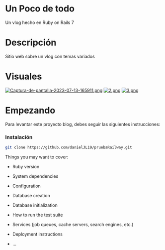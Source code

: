 # Un Poco de todo

Un vlog hecho en Ruby on Rails 7

# Descripción 
Sitio web sobre un vlog con temas variados 

# Visuales 
[![Captura-de-pantalla-2023-07-13-165911.png](https://i.postimg.cc/tJKSvBCn/Captura-de-pantalla-2023-07-13-165911.png)](https://postimg.cc/m1SytN9T)
[![2.png](https://i.postimg.cc/mr10j1Sn/2.png)](https://postimg.cc/Z9Z7KR2P) [![3.png](https://i.postimg.cc/xdgtK0wZ/3.png)](https://postimg.cc/PLpWHkrb) 

# Empezando
Para levantar este proyecto blog, debes seguir las siguientes instrucciones:  

<h3>Instalación</h3>

```bash
git clone https://github.com/danielJL19/pruebaRailway.git
```

Things you may want to cover:

* Ruby version

* System dependencies

* Configuration

* Database creation

* Database initialization

* How to run the test suite

* Services (job queues, cache servers, search engines, etc.)

* Deployment instructions

* ...
